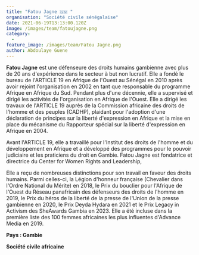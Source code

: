 ```yaml
---
title: "Fatou Jagne 🇬🇲 "
organisation: "Société civile sénégalaise"
date: 2021-06-19T13:13:00.120Z
image: /images/team/fatoujagne.png
category:
  - 
feature_image: /images/team/Fatou Jagne.png
author: Abdoulaye Guene
---
```

**Fatou Jagne** est une défenseure des droits humains gambienne avec plus de 20 ans d'expérience dans le secteur à but non lucratif. Elle a fondé le bureau de l'ARTICLE 19 en Afrique de l'Ouest au Sénégal en 2010 après avoir rejoint l'organisation en 2002 en tant que responsable du programme Afrique en Afrique du Sud. Pendant plus d'une décennie, elle a supervisé et dirigé les activités de l'organisation en Afrique de l'Ouest. Elle a dirigé les travaux de l'ARTICLE 19 auprès de la Commission africaine des droits de l'homme et des peuples (CADHP), plaidant pour l'adoption d'une déclaration de principes sur la liberté d'expression en Afrique et la mise en place du mécanisme du Rapporteur spécial sur la liberté d'expression en Afrique en 2004.

Avant l'ARTICLE 19, elle a travaillé pour l'Institut des droits de l'homme et du développement en Afrique et a développé des programmes pour le pouvoir judiciaire et les praticiens du droit en Gambie. Fatou Jagne est fondatrice et directrice du Center for Women Rights and Leadership,

Elle a reçu de nombreuses distinctions pour son travail en faveur des droits humains. Parmi celles-ci, la Légion d'honneur française (Chevalier dans l'Ordre National du Mérite) en 2018, le Prix du bouclier pour l'Afrique de l'Ouest du Réseau panafricain des défenseurs des droits de l'homme en 2019, le Prix du héros de la liberté de la presse de l'Union de la presse gambienne en 2020, le Prix Deyda Hydara en 2021 et le Prix Legacy in Activism des SheAwards Gambia en 2023. Elle a été incluse dans la première liste des 100 femmes africaines les plus influentes d'Advance Media en 2019. 

**Pays :  Gambie** 

**Société civile africaine**